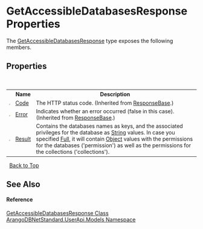 # GetAccessibleDatabasesResponse Properties
 

The <a href="2c5d88be-e8cd-8948-a8be-1a8563236b03">GetAccessibleDatabasesResponse</a> type exposes the following members.


## Properties
&nbsp;<table><tr><th></th><th>Name</th><th>Description</th></tr><tr><td>![Public property](media/pubproperty.gif "Public property")</td><td><a href="52f5472d-6805-c232-c4cc-eb18bf662914">Code</a></td><td>
The HTTP status code.
 (Inherited from <a href="ee8e8d29-b2e6-a6c5-10d1-882e90aaf3c8">ResponseBase</a>.)</td></tr><tr><td>![Public property](media/pubproperty.gif "Public property")</td><td><a href="85105c48-5b88-533a-5ef5-18586346e0aa">Error</a></td><td>
Indicates whether an error occurred (false in this case).
 (Inherited from <a href="ee8e8d29-b2e6-a6c5-10d1-882e90aaf3c8">ResponseBase</a>.)</td></tr><tr><td>![Public property](media/pubproperty.gif "Public property")</td><td><a href="a05fa0b5-1977-b951-5b90-af43e896cca7">Result</a></td><td>
Contains the databases names as keys, and the associated privileges for the database as <a href="https://docs.microsoft.com/dotnet/api/system.string" target="_blank" rel="noopener noreferrer">String</a> values. In case you specified <a href="92994777-4d11-a55b-208f-9d02d92b3175">Full</a>, it will contain <a href="https://docs.microsoft.com/dotnet/api/system.object" target="_blank" rel="noopener noreferrer">Object</a> values with the permissions for the databases ('permission') as well as the permissions for the collections ('collections').</td></tr></table>&nbsp;
<a href="#getaccessibledatabasesresponse-properties">Back to Top</a>

## See Also


#### Reference
<a href="2c5d88be-e8cd-8948-a8be-1a8563236b03">GetAccessibleDatabasesResponse Class</a><br /><a href="3f782427-687a-00ed-a402-dbe7f114707d">ArangoDBNetStandard.UserApi.Models Namespace</a><br />